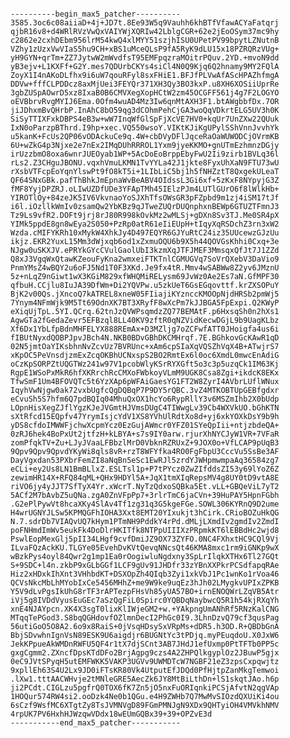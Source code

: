<pre><code>
----------begin_max5_patcher----------
3585.3oc6c08aiiaD+4j+JD7t.8Ee93W5q9Vauhh6khBTfVfawACYaFatqrj
qjbR16v8+d4WRlRVzVwQxVAIYWjXQRIw42LblgCGR+62e2jEoOSym37mc9hy
c2862e2cxhDEbm956lrM54kwQ4xlMYY51szjhISU0UPetPV99bpytLZNutnB
VZhy1zUzxVwVIaS5hu9CH+xBS1uMceQLsP9fA5RyK9dLU15x18PZRQRzVUg+
yH9GYN+qrTm+ZZ7JytwW2mWvdfsT95EMFpqzraMOitrPQuv.2YD.+mvoN9dd
yB3ejv+L1KXFf+G2Y.mes7QDUrbCKYs4siCl4N0Q9Kjq6Q2hnamy9MY2FQlA
ZoyX1I4nAKoDLfhx9i6uW7qouRFyl8sxFHiE1.BFJfPLVwAfAScHPAZhfmgA
DDVw+fffCLPDDcz8axMjUei3FEYQr371XH3Qy3BO3kxP.u8XH6XOSiiUprRe
3gbZUSpAOwrD5xz8IxaB0B6CMVXegXopHCtW2zm45OCGFF561j4g7F2LOGYO
oEVBbrvRvgMYIJ6Ema.0Ofm4wuAD4Mz3Iw6qnMtAXH3F1.btAWgbbfDx.7OR
jiJDhxmBvQHrbP.InAhC8bO59qg3dCOhmPehCjGA3woQqVDkrtELG5UV3h0K
SiSyTTIXFxkDBPS4eB3w+wW7InqWfGlSpFjXcVE7HV0+kqUr7UnZXw22QUuk
IxN0oParzpBThrd.I9hp+xec.VQ550wsoY.VIKtKJiKgUPylSShVnnJvvhYk
u5kanK+FcUs2QP06vODAckuCe9q.4W+cbDVyDFlJqceRaOaWUWODCjOVrmKB
6U+wZkG4p3Njxe2e7nEx2IMqDUhRRROL1Yxm9jyeKKMO+gnUTmEzhmnzDGjy
irUzzbmO8oxa6wnrJUEOyab1WP+5AcDoEoBrppEbyFwU2Ii9zirb1BVLq36l
rLs2.Z3CHguJBONU.vqxhVmuLKMN1TvYYLa42J1jkte8FyxUhXaN9FTU73wU
rXsbVTFcpEoYqnYlswPt9fO8kT5i+1LIbLiC5bj1h5fNHZztT8QxgekULeaT
QF64SNxGBk.pafThBhkJmEpnaWvBeABV4OIdssL3Gi6xf+5zKxF8NYpyjG3Z
fMF8YyjDPZRJ.oLIwUZDfUDe3YFApTMh45IElzPJm4LUTlGUrO6f8lWlkHb+
YIROTlOy+84zeJK5IV6VkvnaoYoSJXhTfsOWsGR3pFZpbd9m1zj4iSM17tJf
i6l.iOzllkWmIv0zsamQw2YbKBz9qJTweZUQrDUQnphxnBEWp6GTUZTFmnJ3
Tz9Ls9vfR2.DOFt9jrj8rJ80R998kOvkMz2wMLSj+gDXn8Sv3TJ.Me0SR4pX
YIMk5ppdE8gn8wEya2S050+PzRp0atR61eIiEUpH+tIqyXqRSDchZ3rn3xW2
Wzda.cMIFYKRh10xMykW4XhkJy4D497EQYR6GJYuRtC24iz35UUcewzGJzUu
ikjz.EKR2YuxL15Mm3dWjxqb6od1xZxmuOQU6b9X5h44QOVGsKhhi0Cxq+3e
NJgw0uSKXJV.ePRYkGYcCVulGaolUbI3kzmXqJTFJMEF3MmsqxQfJt7J1ZZd
Q8xJ3VgqWxQtawKZeouFyKna2wmxeiFTKTnlCGMUGVq7SoVrQXebV3DaVio9
PnmYMsZ4wBQY2u6oFJ5Nd1T0F3XKd.Je9fx4tR.Mmv4wSABWw8Z2yv6JMznU
5z+nLqZ9nGiwt1wX3KGiM829xfWHQMiRELysm69JvWz0Ae2Es7aN.GfMPF30
qfbuH.CCjlu8IuJA39DfWm+Di2YQVPw.u5zkUeT6GsEGqovttf.krZXSOPuY
BjK2v00Qs.jXncoQ7kATREL8xneW05FIiajiKYznccKMOOpNjdHRSb2pmWj5
7Ynym4NFmWjk9M5Tt69OdnXK7BT3XRyfF8wXcPm7kJJBGA5FpExpi.Q2KWyP
eXiqUjTpL.5YI.QCrq.62tnJzQVWPsqmdzZQ77BEMAtF.p6HxsqSh0n2hXs1
AgwGTa2fGedaZevr5EFBzql8LL40KV9zftR0qNZVidKecwDGjL9b9UagKLbz
Xf6Dx1YbLfpBdnMHFELYX888REmAx+D3MZljg7oZCFwfATT0JHoigfa4us6i
fIBUtNyxdQOBPJpvJBch4N.NKB0BDvGBhDKCMHrqf.7E.BGhkovGcKAwR1qD
02N5jmtOaYIKsbhnNvZcvUz7BVRUnc+xAm6cpSIaXqVQSZhVqX4B+ATwjrS7
xKpOC5PeVnsdjzmExZcqOKBhUCNxspS2BO2RmtEx6l0oc6XmdL0mwcEnAdiG
oCzKpSORPZtUQGTWz241w97V1pcobWlyKSrRYXGft5o3c3p5uzqCk1IM63Kj
RgpE1WSoPxMkR6hfXKRrchRcCMXoFWbkoyVLmM9UGK8Csa8Zgi+ikdcK8EKx
TfwSmF1Um4BFOVQTc5t6YzXAp6pWFAiGaesYG1FT2W8ZyrI4AVbrLUflWNux
IqyhVwNjgw0ak72vxbUgfcQgDQBqP7P9DY5rQBC.3vZ4MTKOBTUpGEBfgdxr
eCvuSh5S7hfm6Q7pdBQIq04MhuQxOX1hcYo6RypRllY3v6MSZmIhb2X0bUdp
LOpnHisXegZJflYgzKJeJVGmtHJVmsDUgC4TIWwgLv39Cb4WXVkUO.bGhKTN
sXtRfcd15EQpfv47YrymIsjcYdV1XS8YVhUlRdtXo8d+yj6xkYOXkDsY9b9h
yDS8cfdoIMWWFjchwXcpmYcz0EzGujAWmcr0YFZ01SYeQpIii+ntjzbdeQA+
0zRJ6hek4BoPxUt2jtfzH+kLBYA+s7s9IY0arw.rjurXhNYCJyW1VR+7VFaR
zomPfqkTV+Zu+LJyJVaaLFBbzlMrD0VbknRZRUxZ+9JOX0o+VfLCAP9pUqB3
9Qpv9Qpv9QpvdYKyWi8qls8vR+rzT8WFYfka4RO0FgFbpU3CccVu5SsBe3AF
DayVgxdan53PXbrFemZI8aNqBn5eSc1EwRJl5zrdYJWHpmwmpaAq36584zg7
eCLi+ey2Us8LN1BmBLlxZ.ESLTsl1p+P7tPYcz0ZwZIfddsZI53y69lYoZ6Z
zewimHR14X+RFQ84qML+QHx9HDYl5A+JqX1tmXIqRepsMV4g8UY0tD9vtA8E
riVO6jy4yJJT7SfTyX4Yr.xWcrT.NyTzQdxoSQBka5Et.vLL+GBQeViL7yT2
5ACf2M7bAvbZ5uQNa.zgA0ZnVFpPp7+3rlrTmC6jaCVn+39HuPAY5HpnFGbh
.G2ePlPywVt8hcaXKy4SlAv4Tf1zg31q3G5kgeFGe.SOWL306KYRnQ9D2ume
H4wrUGNYJLSw5KPMQGFhIOHA3Xxt8EMT20YIxukjt3hCirk.CRioBOZuHkQG
N.7.sdrDb7VIAQvUQ7kHym1PTmNH9PddkY4rPd.dMLjLXmdIv2gmdIv2ZmdI
poFNHmdImWv5eukFk4DoDlrHKITfk8NTPpUIIIXzPRpmkKT6lEBBdHc2wjd8
PswlEopMexGlj5pII34LHgf9cvfDmiJZ9OX73ZYFO.0NC4FXhxtHC9CQl9Vj
ILvaFQzAckKU.TLGYe05EvehDvKVtQevqNNcsQt46KMA8mxc1rm9iGNKp9wX
wBzkPys4oyl84Qwr2g1mp1Ea0rOogiwluNgdxny3SpLrIlqkXTHx6Tl27GQt
S+9SDC+l4n.zkbP9xGLbGGf1LCF9gUv91JHDfr33zYBnXXPkrPCSdfapqRAe
Hiz2xHDxkIhXnt3VHhbdKT+DSXOpZh4QIqb3Zyi1xkVbJ1Pc1wnKo1rVoa46
QCVsNkcMbLhMYobIxCe5456MHhZ+me9W9ke9uqEz3hJh02LMygkvUPIxZPKB
Y5V9dLvPgsIkUhG8rTF3rAPTezpFHsVh85yUA57BO+irnENOQWrLZqVB5Atr
iVj5g8IVDdVyusEuGEc7aSzQgFiL0Spirc0YQBDqNaybwcQ5R1h54kjRXqYh
xnE4NJAYpcn.XK4X3sgT0lixKlIWjeGM2+w.+YAkpngUmANhRf5RNzKalCNG
MTqqTePGod3.S8bqQGHdovfOZlmnDecI2PhGc0I9.3LhnDzvQ79cf3qusPag
56utiGoO5O8A2.6o9x8RaiS+0jVsqHDsySxVRpMs+dDR5.h3OD.R+QBDbGnA
BbjSDvwhnIgnVsN89ESK9U6aigdjr6BUGNtYc3tPDjq.myPEuqdoU.X0JxW6
JekKPpueAkWMDnRWFU5QF4r1tX7djSCnt3AB7JHdJ1efUxmp0PtTFTb0PP5c
gxgCgmm2.ZXncfDpsKTdDFo2BrjAgpg9czs4A2ZHPQlkgyplOz2JBuwP5gjx
0eC9JVtSPyqH5utEMFWKK5VAKP3UGVv9UWMDTcW7NGBF21eZ3zpsCxpqwjtz
9xpllEh63S4U2Lx9JD0iFTsKR80Vk4UtputEfJDQd0PfHjtpZanMkgTemwoi
.lXw1.tttAACWHvje2tMNleGRE5AecZk6JY8MtBiLthDn+lS1skqtJAo.h6p
ji2PCdt.CIGLzu5pgfrQ0TOX6fK7Zn5jO5nxFuORIqnkiPCSjAfvtN2qgVAp
1HOQur574RW4si2.ooDzk4Ne0b1QGu.e4H9ZWHb7Q7MwMvSIOzdQXUiKi4ou
6sCzf9WsfMC6XTgtZy8TsJVMNVgD89FGmPMNJgN9XDx9QHTyiOH4VMVkhNMV
4rpUK7PV6HxhHJWzqwVDdx18wEUmGQBx39+39+OPZvE3d
-----------end_max5_patcher-----------
</code></pre>
